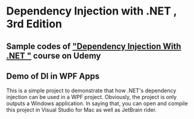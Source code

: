 # Dependency Injection with .NET , 3rd Edition
## Sample codes of ["Dependency Injection With .NET "](https://www.udemy.com/dependency-injection-in-net-core-2-and-aspnet-core-2/?couponCode=REFLECTIONINCRS) course on Udemy

## Demo of DI in WPF Apps
This is a simple project to demonstrate that how .NET's dependency injection can be used in a WPF project. Obviously, the project is only outputs a Windows application. In saying that, you can open and compile this project in Visual Studio for Mac as well as JetBrain rider.

